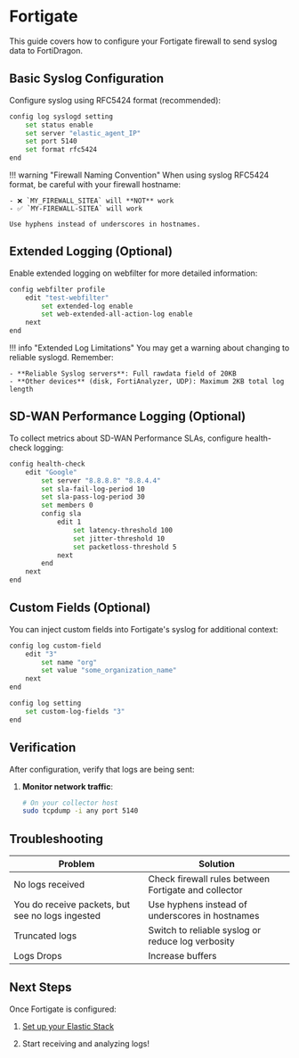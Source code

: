 # Fortigate

This guide covers how to configure your Fortigate firewall to send syslog data to FortiDragon.

## Basic Syslog Configuration

Configure syslog using RFC5424 format (recommended):

```bash
config log syslogd setting
    set status enable
    set server "elastic_agent_IP"
    set port 5140
    set format rfc5424
end
```

!!! warning "Firewall Naming Convention"
    When using syslog RFC5424 format, be careful with your firewall hostname:
    
    - ❌ `MY_FIREWALL_SITEA` will **NOT** work
    - ✅ `MY-FIREWALL-SITEA` will work
    
    Use hyphens instead of underscores in hostnames.

## Extended Logging (Optional)

Enable extended logging on webfilter for more detailed information:

```bash
config webfilter profile
    edit "test-webfilter"
        set extended-log enable
        set web-extended-all-action-log enable
    next
end
```

!!! info "Extended Log Limitations"
    You may get a warning about changing to reliable syslogd. Remember:
    
    - **Reliable Syslog servers**: Full rawdata field of 20KB
    - **Other devices** (disk, FortiAnalyzer, UDP): Maximum 2KB total log length

## SD-WAN Performance Logging (Optional)

To collect metrics about SD-WAN Performance SLAs, configure health-check logging:

```bash
config health-check
    edit "Google"
        set server "8.8.8.8" "8.8.4.4"
        set sla-fail-log-period 10
        set sla-pass-log-period 30
        set members 0
        config sla
            edit 1
                set latency-threshold 100
                set jitter-threshold 10
                set packetloss-threshold 5
            next
        end
    next
end
```

## Custom Fields (Optional)

You can inject custom fields into Fortigate's syslog for additional context:

```bash
config log custom-field
    edit "3"
        set name "org"
        set value "some_organization_name"
    next
end

config log setting
    set custom-log-fields "3"
end
```

## Verification

After configuration, verify that logs are being sent:

1. **Monitor network traffic**:
   ```bash
   # On your collector host
   sudo tcpdump -i any port 5140
   ```


## Troubleshooting


| Problem | Solution |
|---------|----------|
| No logs received | Check firewall rules between Fortigate and collector |
| You do receive packets, but see no logs ingested | Use hyphens instead of underscores in hostnames |
| Truncated logs | Switch to reliable syslog or reduce log verbosity |
| Logs Drops | Increase buffers |


## Next Steps

Once Fortigate is configured:

1. [Set up your Elastic Stack](elastic.md)

3. Start receiving and analyzing logs!
